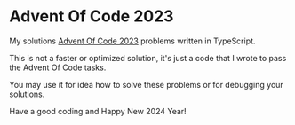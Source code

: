 # Advent Of Code 2023

My solutions [Advent Of Code 2023](https://adventofcode.com/2023) problems
written in TypeScript.

This is not a faster or optimized solution, it's just a code that I wrote to
pass the Advent Of Code tasks.

You may use it for idea how to solve these problems or for debugging your
solutions.

Have a good coding and Happy New 2024 Year!
